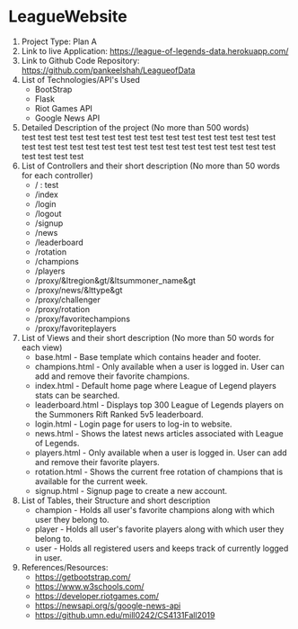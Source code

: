# LeagueWebsite

1. Project Type: Plan A
1. Link to live Application: https://league-of-legends-data.herokuapp.com/
1. Link to Github Code Repository: https://github.com/pankeelshah/LeagueofData
1. List of Technologies/API's Used
   * BootStrap
   * Flask
   * Riot Games API
   * Google News API
1. Detailed Description of the project (No more than 500 words) <br />
    test test test test test test test test test
    test test test test test test test test test
    test test test test test test test test test
    test test test test test test test test test
1. List of Controllers and their short description (No more than 50 words for each controller)
    * / : test
    * /index
    * /login
    * /logout
    * /signup
    * /news
    * /leaderboard
    * /rotation
    * /champions
    * /players
    * /proxy/&ltregion&gt/&ltsummoner_name&gt
    * /proxy/news/&lttype&gt
    * /proxy/challenger
    * /proxy/rotation
    * /proxy/favoritechampions
    * /proxy/favoriteplayers
1. List of Views and their short description (No more than 50 words for each view)
    * base.html - Base template which contains header and footer.
    * champions.html - Only available when a user is logged in. User can add and remove their favorite champions.
    * index.html - Default home page where League of Legend players stats can be searched.
    * leaderboard.html - Displays top 300 League of Legends players on the Summoners Rift Ranked 5v5 leaderboard.
    * login.html - Login page for users to log-in to website.
    * news.html - Shows the latest news articles associated with League of Legends.
    * players.html - Only available when a user is logged in. User can add and remove their favorite players.
    * rotation.html - Shows the current free rotation of champions that is available for the current week.
    * signup.html - Signup page to create a new account.
1. List of Tables, their Structure and short description
    * champion - Holds all user's favorite champions along with which user they belong to.
    * player - Holds all user's favorite players along with which user they belong to.
    * user - Holds all registered users and keeps track of currently logged in user.
1. References/Resources:
    * https://getbootstrap.com/
    * https://www.w3schools.com/
    * https://developer.riotgames.com/
    * https://newsapi.org/s/google-news-api
    * https://github.umn.edu/mill0242/CS4131Fall2019
